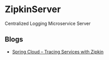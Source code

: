 # ZipkinServer
Centralized Logging Microservice Server


## Blogs
- [Spring Cloud – Tracing Services with Zipkin](https://www.baeldung.com/tracing-services-with-zipkin)
